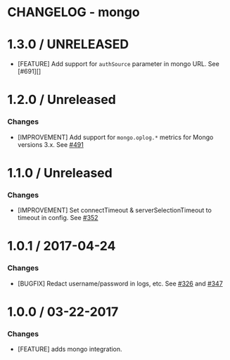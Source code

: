 # CHANGELOG - mongo

1.3.0 / UNRELEASED
==================
* [FEATURE] Add support for `authSource` parameter in mongo URL. See [#691][]

1.2.0 / Unreleased
==================
### Changes

* [IMPROVEMENT] Add support for `mongo.oplog.*` metrics for Mongo versions  3.x. See [#491][]

1.1.0 / Unreleased
==================
### Changes

* [IMPROVEMENT] Set connectTimeout & serverSelectionTimeout to timeout in config. See [#352][]

1.0.1 / 2017-04-24
==================
### Changes

* [BUGFIX] Redact username/password in logs, etc. See [#326][] and [#347][]

1.0.0 / 03-22-2017
==================

### Changes

* [FEATURE] adds mongo integration.

<!--- The following link definition list is generated by PimpMyChangelog --->
[#326]: https://github.com/DataDog/integrations-core/issues/326
[#347]: https://github.com/DataDog/integrations-core/issues/347
[#352]: https://github.com/DataDog/integrations-core/issues/352
[#491]: https://github.com/DataDog/integrations-core/issues/491

